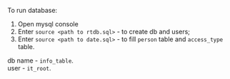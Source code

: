 To run database:          
1. Open mysql console       
2. Enter `source <path to rtdb.sql>` - to create db and users;        
3. Enter `source <path to date.sql>` - to fill `person` table and `access_type` table.      

db name - `info_table`.            
user - `it_root`.
